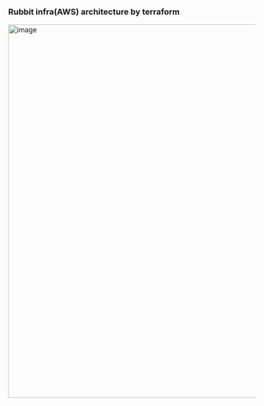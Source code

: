 

### Rubbit infra(AWS) architecture by terraform

<img width="759" alt="image" src="https://github.com/user-attachments/assets/7432d5bc-6786-4dbb-b2e3-caa17c584964">

<br/>
